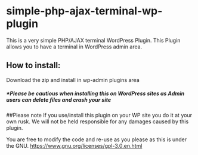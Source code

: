 # simple-php-ajax-terminal-wp-plugin
This is a very simple PHP/AJAX terminal WordPress Plugin. This Plugin allows you to have a terminal in WordPress admin area.

## How to install:
Download the zip and install in wp-admin plugins area
##### *Please be cautious when installing this on WordPress sites as Admin users can delete files and crash your site

##Please note
If you use/install this plugin on your WP site you do it at your own rusk. We will not be held responsible for any damages caused by this plugin.

You are free to modify the code and re-use as you please as this is under the GNU.
https://www.gnu.org/licenses/gpl-3.0.en.html
